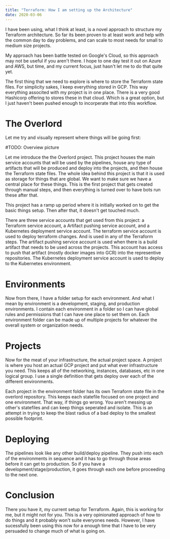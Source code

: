 ```yaml
---
title: "Terraform: How I am setting up the Architecture"
date: 2020-03-06
---
```


I have been using, what I think at least, is a novel approach to structure my Terraform architecture. So far its been proven to at least work and help with the common day to day problems, and can scale to most needs for small to medium size projects.

My approach has been battle tested on Google's Cloud, so this approach may not be useful if you aren't there. I hope to one day test it out on Azure and AWS, but time, and my current focus, just hasn't let me to do that quite yet.

The first thing that we need to explore is where to store the Terraform state files. For simplicity sakes, I keep everything stored in GCP. This way everything associted with my project is in one place. There is a very good Hashicorp offering to stores these in that cloud. Which is a great option, but I just haven't been pushed enough to incorperate that into this workflow.


# The Overlord

Let me try and visually represent where things will be going first:

#TODO: Overview picture

Let me introduce the the Overlord project. This project houses the main service accounts that will be used by the pipelines, house any type of artifacts that will be produced and deploy into the projects, and then house the Terraform state files. The whole idea behind this project is that it is used as storage for things that are global. We want to make sure we have a central place for these things. This is the first project that gets created through manual steps, and then everything is turned over to have bots run these after that.

This project has a ramp up period where it is initially worked on to get the basic things setup. Then after that, it doesn't get touched much.

There are three service accounts that get used from this project: a Terraform service account, a Artifact pushing service account, and a Kubernetes deployment service account. The terraform service account is used to deploy terraform changes. And is used in any of the Terraform steps. The artifact pushing service account is used when there is a build artifact that needs to be used across the projects. This account has access to push that artifact (mostly docker images into GCR) into the representive repositories. The Kubernetes deployment service account is used to deploy to the Kubernetes environment.

# Environments

Now from there, I have a folder setup for each environment. And what I mean by environment is a development, staging, and production environments. I contain each environment in a folder so I can have global rules and permissions that I can have one place to set them on. Each environment folder can be made up of multiple projects for whatever the overall system or organization needs.

# Projects

Now for the meat of your infrastructure, the actual project space. A project is where you host an actual GCP project and put what ever infrastructure you need. This keeps all of the networking, instances, databases, etc in one logical group. I use a single definition that gets deploy over each of the different environments.

Each project in the environment folder has its own Terraform state file in the overlord repository. This keeps each statefile focused on one project and one environment. That way, if things go wrong. You aren't messing up other's statefiles and can keep things seperated and isolate. This is an attempt in trying to keep the blast radius of a bad deploy to the smallest possible footprint.

# Deploying

The pipelines look like any other build/deploy pipeline. They push into each of the environments in sequence and it has to go through those areas before it can get to production. So if you have a development/stage/production, it goes through each one before proceeding to the next one.

# Conclusion

There you have it, my current setup for Terraform. Again, this is working for me, but it might not for you. This is a very opinionated approach of how to do things and it probably won't suite everyones needs. However, I have sucessfully been using this now for a enough time that I have to be very persuaded to change much of what is going on.
